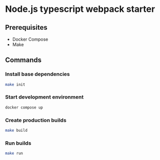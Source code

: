# Node.js typescript webpack starter

## Prerequisites

- Docker Compose
- Make

## Commands

### Install base dependencies

```sh
make init
```

### Start development environment

```sh
docker compose up
```

### Create production builds

```sh
make build
```

### Run builds

```sh
make run
```
